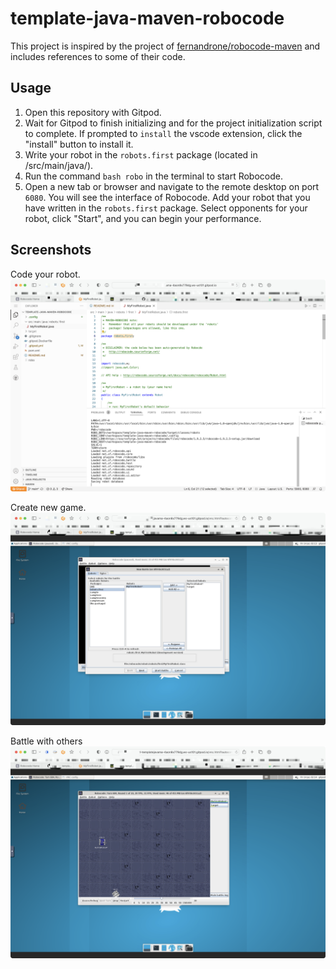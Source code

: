 # template-java-maven-robocode

This project is inspired by the project of [fernandrone/robocode-maven](https://github.com/fernandrone/robocode-maven.git) and includes references to some of their code.

## Usage

1. Open this repository with Gitpod.
2. Wait for Gitpod to finish initializing and for the project initialization script to complete. If prompted to `install` the vscode extension, click the "install" button to install it.
3. Write your robot in the `robots.first` package (located in /src/main/java/).
4. Run the command `bash robo` in the terminal to start Robocode.
5. Open a new tab or browser and navigate to the remote desktop on port `6080`. You will see the interface of Robocode. Add your robot that you have written in the `robots.first` package. Select opponents for your robot, click "Start", and you can begin your performance.

## Screenshots

Code your robot.
![](./screenshots/code-your-robot.png)


Create new game.
![](./screenshots/create-game.png)


Battle with others
![](./screenshots/battle.png)